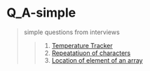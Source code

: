 # Q_A-simple
> simple questions from interviews
>>1. [Temperature Tracker](/temptracker.c)
>>1. [Repeatatiuon of characters](/repeatation.c)
>>1. [Location of element of an array](/Solution.java)
